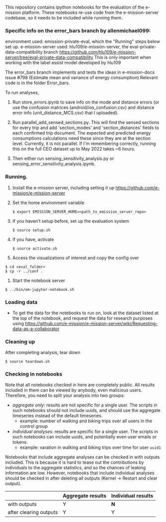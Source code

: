 This repository contains ipython notebooks for the evaluation of the e-mission
platform.  These notebooks re-use code from the e-mission-server codebase, so
it needs to be included while running them.

### Specific info on the error_bars branch by allenmichael099:
environment used: emission-private-eval, which the "Running" steps below set up.
e-mission-server used: hlu109/e-mission-server, the eval-private-data-compatibility branch
    https://github.com/hlu109/e-mission-server/tree/eval-private-data-compatibility
    This is only important when working with the label assist model developed by hlu109

The error_bars branch implements and tests the ideas in e-mission-docs issue #798 (Estimate mean and variance of energy consumption)
Relevant code is in the folder Error_bars.

To run analyses, 
1. Run store_errors.ipynb to save info on the mode and distance errors (or use the confusion matrices (android/ios_confusion.csv) and distance error info (unit_distance_MCS.csv) that I uploaded).
2. Run parallel_add_sensed_sections.py. This will find the sensed sections for every trip and add 
'section_modes' and 'section_distances' fields to each confirmed trip document.
    The expected and predicted energy consumptions calculations need these since they are at the section level.
    Currently, it is not parallel. If I'm remembering correctly, running this on the full CEO dataset up to May 2022 takes ~6 hours.

3. Then either run sensing_sensitivity_analysis.py or sensing_error_sensitivity_analysis.ipynb.



### Running.

1. Install the e-mission server, including setting it up
    https://github.com/e-mission/e-mission-server

1. Set the home environment variable

    ```
    $ export EMISSION_SERVER_HOME=<path_to_emission_server_repo>
    ```

1. If you haven't setup before, set up the evaluation system

    ```
    $ source setup.sh
    ```

1. If you have, activate

    ```
    $ source activate.sh
    ```

1. Access the visualizations of interest and copy the config over

```
$ cd <eval_folder>
$ cp -r ../conf .
```

1. Start the notebook server

```
$ ../bin/em-jupyter-notebook.sh
```

### Loading data

- To get the data for the notebooks to run on, look at the dataset listed at
  the top of the notebook, and request the data for research purposes using 
    https://github.com/e-mission/e-mission-server/wiki/Requesting-data-as-a-collaborator

### Cleaning up

After completing analysis, tear down

```
$ source teardown.sh
```

### Checking in notebooks

Note that all notebooks checked in here are completely public. All results included in them can be viewed by anybody, even malicious users. 
Therefore, you need to split your analysis into two groups:
- *aggregate only*: results are not specific for a single user. The scripts in such notebooks should not include uuids, and should use the aggregate timeseries instead of the default timeseries.
   - example: number of walking and biking trips over all users in the control group
- *individual analyses*: results are specific for a single user. The scripts in such notebooks can include uuids, and potentially even user emails or tokens.
   - example: varation in walking and biking trips over time for user `uuid1`

Notebooks that include aggregate analyses can be checked in with outputs included. This is because it is hard to tease out the contributions by individuals to the aggregate statistics, and so the chances of leaking information are low. However, notebooks that include individual analyses should be checked in after deleting all outputs (Kernel -> Restart and clear output).

|              | Aggregate results | Individual results |
|--------------|--------------|--------------|
| with outputs |     Y        |     **N**    |
| after clearing outputs | Y  |     Y        | 
